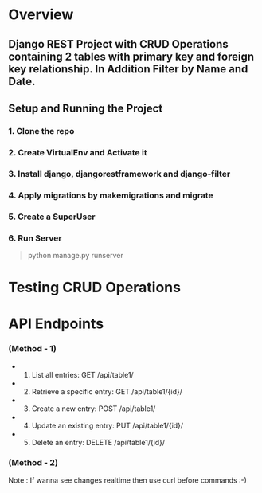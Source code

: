 # Overview

## Django REST Project with CRUD Operations containing 2 tables with primary key and foreign key relationship. In Addition Filter by Name and Date.

## Setup and Running the Project

### 1. Clone the repo

### 2. Create VirtualEnv and Activate it

### 3. Install django, djangorestframework and django-filter

### 4. Apply migrations by makemigrations and migrate

### 5. Create a SuperUser 

### 6. Run Server 
> python manage.py runserver

# Testing CRUD Operations

# API Endpoints

### (Method - 1)
- 1. List all entries: GET /api/table1/
- 2. Retrieve a specific entry: GET /api/table1/{id}/
- 3. Create a new entry: POST /api/table1/
- 4. Update an existing entry: PUT /api/table1/{id}/
- 5. Delete an entry: DELETE /api/table1/{id}/

### (Method - 2)
Note : If wanna see changes realtime then use curl before commands :-)
